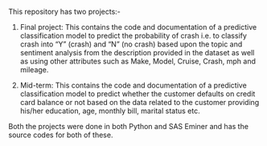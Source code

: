This repository has two projects:-

1. Final project: 
This contains the code and documentation of  a predictive classification model to predict the probability of crash i.e. 
to classify crash into “Y” (crash) and “N” (no crash) based upon the topic and sentiment analysis from the description 
provided in the dataset as well as using other attributes such as Make, Model, Cruise, Crash, mph and mileage.

2. Mid-term:
This contains the code and documentation of a predictive classification model to predict whether the customer defaults on 
credit card balance or not based on the data related to the customer providing his/her education, age, monthly bill, 
marital status etc.

Both the projects were done in both Python and SAS Eminer and has the source codes for both of these. 
